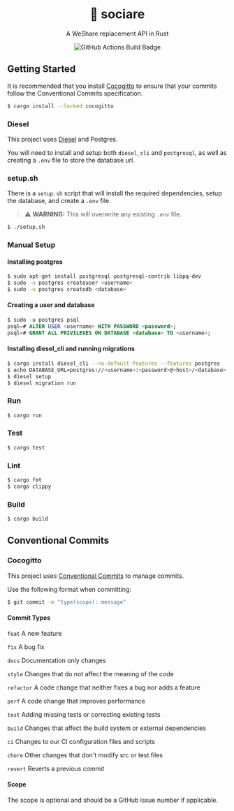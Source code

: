 <h1 align="center">
  🤝 sociare
</h1>

<p align="center">
  A WeShare replacement API in Rust
</p>

<p align="center">
  <img src="https://github.com/alexampersandria/sociare/actions/workflows/rust.yml/badge.svg" alt="GitHub Actions Build Badge" />
</p>

## Getting Started

It is recommended that you install [Cocogitto](https://github.com/cocogitto/cocogitto) to ensure that your commits follow the Conventional Commits specification.

```bash
$ cargo install --locked cocogitto
```

### Diesel

This project uses [Diesel](https://diesel.rs/) and Postgres.

You will need to install and setup both `diesel_cli` and `postgresql`, as well as creating a `.env` file to store the database url.

### setup.sh

There is a `setup.sh` script that will install the required dependencies, setup the database, and create a `.env` file.

> ⚠️ **WARNING:** This will overwrite any existing `.env` file.

```bash
$ ./setup.sh
```

### Manual Setup

#### Installing postgres

```bash
$ sudo apt-get install postgresql postgresql-contrib libpq-dev
$ sudo -u postgres createuser <username>
$ sudo -u postgres createdb <database>
```

#### Creating a user and database

```sql
$ sudo -u postgres psql
psql=# ALTER USER <username> WITH PASSWORD <password>;
psql=# GRANT ALL PRIVILEGES ON DATABASE <database> TO <username>;
```

#### Installing diesel_cli and running migrations

```bash
$ cargo install diesel_cli --no-default-features --features postgres
$ echo DATABASE_URL=postgres://<username>:<password>@<host>/<database> > .env
$ diesel setup
$ diesel migration run
```

### Run

```bash
$ cargo run
```

### Test

```bash
$ cargo test
```

### Lint

```bash
$ cargo fmt
$ cargo clippy
```

### Build

```bash
$ cargo build
```

## Conventional Commits

### Cocogitto

This project uses [Conventional Commits](https://www.conventionalcommits.org/en/v1.0.0/) to manage commits.

Use the following format when committing:

```bash
$ git commit -m "type(scope): message"
```

#### Commit Types

`feat` A new feature

`fix` A bug fix

`docs` Documentation only changes

`style` Changes that do not affect the meaning of the code

`refactor` A code change that neither fixes a bug nor adds a feature

`perf` A code change that improves performance

`test` Adding missing tests or correcting existing tests

`build` Changes that affect the build system or external dependencies

`ci` Changes to our CI configuration files and scripts

`chore` Other changes that don't modify src or test files

`revert` Reverts a previous commit

#### Scope

The scope is optional and should be a GitHub issue number if applicable.